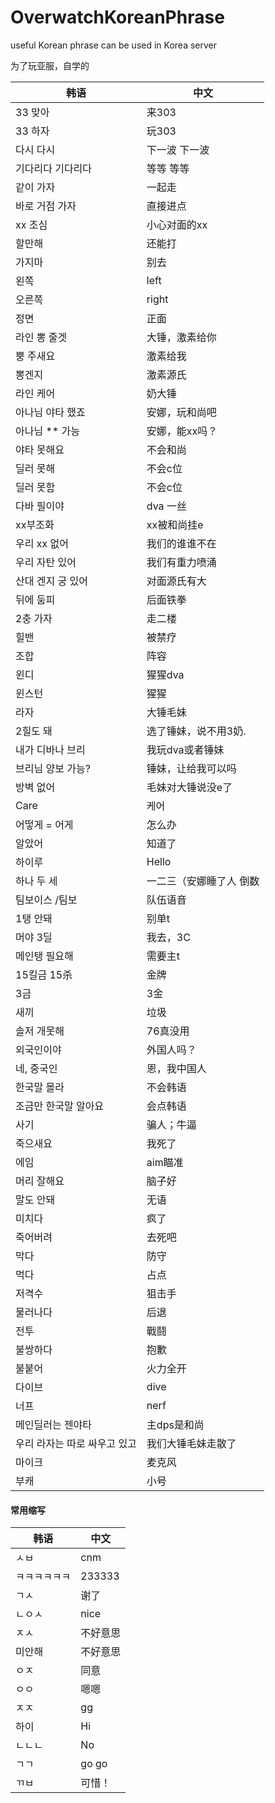 # OverwatchKoreanPhrase
useful Korean phrase can be used in Korea server

为了玩亚服，自学的

| 韩语 | 中文 |
| ------ | ------ |
|33 맞아 |来303|
|33 하자 |玩303|
|다시 다시 |下一波 下一波|
|기다리다 기다리다 |等等 等等|
|같이 가자 |一起走|
|바로 거점 가자 |直接进点|
|xx 조심 |小心对面的xx|
|할만해 |还能打|
|가지마 |别去|
|왼쪽| left |
|오른쪽| right |
|정면 |正面|
|라인 뽕 줄겟 |大锤，激素给你|
|뿡 주새요 |激素给我|
|뽕겐지 |激素源氏|
|라인 케어 |奶大锤|
|아나님 야타 했죠 |安娜，玩和尚吧|
|아나님 ** 가능 |安娜，能xx吗？|
|야타 못해요 |不会和尚|
|딜러 못해 |不会c位|
|딜러 못함 |不会c位|
|다바 필이야 |dva 一丝|
|xx부조화 |xx被和尚挂e|
|우리 xx 없어 |我们的谁谁不在|
|우리 자탄 있어 |我们有重力喷涌|
|산대 겐지 궁 있어 |对面源氏有大|
|뒤에 둠피 |后面铁拳|
|2충 가자 |走二楼|
|힐밴 |被禁疗|
|조합 |阵容|
|윈디 |猩猩dva|
|윈스턴 |猩猩|
|라자 |大锤毛妹|
|2힐도 돼 |选了锤妹，说不用3奶.|
|내가 디바나 브리 |我玩dva或者锤妹|
|브리님 양보 가능? |锤妹，让给我可以吗|
|방벽 없어|毛妹对大锤说没e了|
|Care| 케어|
|어떻게 = 어게 |怎么办|
|알았어 |知道了|
|하이루 | Hello|
|하나 두 세 |一二三（安娜睡了人 倒数|
|팀보이스 /팀보 |队伍语音|
|1탱 안돼 |别单t|
|머야 3딜 |我去，3C|
|메인탱 필요해 |需要主t|
|15킬금 15杀 |金牌|
|3금 |3金|
|새끼 |垃圾|
|솔저 개못해 |76真没用|
|외국인이야 |外国人吗？|
|네, 중국인 |恩，我中国人|
|한국말 몰라 |不会韩语|
|조금만 한국말 알아요 |会点韩语|
|사기 |骗人；牛逼|
|죽으새요 |我死了|
|에임  |aim瞄准|
|머리 잘해요 |脑子好|
|말도 안돼  |无语|
|미치다|疯了|
|죽어버려 |去死吧|
|막다 |防守|
|먹다 |占点|
|저격수 |狙击手|
|물러나다 |后退|
|전투 |戰鬪|
|불쌍하다 |抱歉|
|불붙어  |火力全开|
|다이브 |dive|
|너프 |nerf|
|메인딜러는 젠야타| 主dps是和尚|
|우리 라자는 따로 싸우고 있고 |我们大锤毛妹走散了|
|마이크 |麦克风|
|부캐 |小号 

#### 常用缩写

| 韩语 | 中文 |
| ------ | ------ |
|ㅅㅂ |cnm|
|ㅋㅋㅋㅋㅋㅋ |233333|
|ㄱㅅ |谢了|
|ㄴㅇㅅ |nice|
|ㅈㅅ |不好意思|
|미안해 |不好意思|
|ㅇㅈ |同意|
|ㅇㅇ |嗯嗯|
|ㅈㅈ |gg |
|하이 |Hi|
|ㄴㄴㄴ|No|
|ㄱㄱ |go go|
|ㄲㅂ |可惜！|